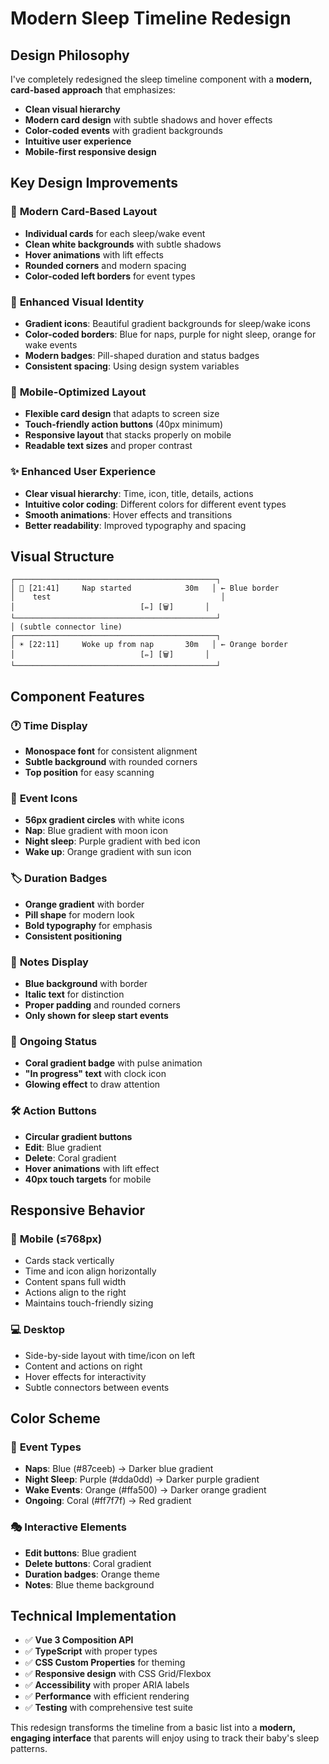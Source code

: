 # Modern Sleep Timeline Redesign

## Design Philosophy

I've completely redesigned the sleep timeline component with a **modern, card-based approach** that emphasizes:

- **Clean visual hierarchy**
- **Modern card design** with subtle shadows and hover effects
- **Color-coded events** with gradient backgrounds
- **Intuitive user experience**
- **Mobile-first responsive design**

## Key Design Improvements

### 🎨 **Modern Card-Based Layout**

- **Individual cards** for each sleep/wake event
- **Clean white backgrounds** with subtle shadows
- **Hover animations** with lift effects
- **Rounded corners** and modern spacing
- **Color-coded left borders** for event types

### 🌈 **Enhanced Visual Identity**

- **Gradient icons**: Beautiful gradient backgrounds for sleep/wake icons
- **Color-coded borders**: Blue for naps, purple for night sleep, orange for wake events
- **Modern badges**: Pill-shaped duration and status badges
- **Consistent spacing**: Using design system variables

### 📱 **Mobile-Optimized Layout**

- **Flexible card design** that adapts to screen size
- **Touch-friendly action buttons** (40px minimum)
- **Responsive layout** that stacks properly on mobile
- **Readable text sizes** and proper contrast

### ✨ **Enhanced User Experience**

- **Clear visual hierarchy**: Time, icon, title, details, actions
- **Intuitive color coding**: Different colors for different event types
- **Smooth animations**: Hover effects and transitions
- **Better readability**: Improved typography and spacing

## Visual Structure

```
┌─────────────────────────────────────────────┐
│ 🌙 [21:41]     Nap started            30m   │ ← Blue border
│    test                                      │
│                            [✏️] [🗑️]       │
└─────────────────────────────────────────────┘
│ (subtle connector line)
┌─────────────────────────────────────────────┐
│ ☀️ [22:11]     Woke up from nap       30m   │ ← Orange border
│                            [✏️] [🗑️]       │
└─────────────────────────────────────────────┘
```

## Component Features

### 🕐 **Time Display**

- **Monospace font** for consistent alignment
- **Subtle background** with rounded corners
- **Top position** for easy scanning

### 🎯 **Event Icons**

- **56px gradient circles** with white icons
- **Nap**: Blue gradient with moon icon
- **Night sleep**: Purple gradient with bed icon
- **Wake up**: Orange gradient with sun icon

### 🏷️ **Duration Badges**

- **Orange gradient** with border
- **Pill shape** for modern look
- **Bold typography** for emphasis
- **Consistent positioning**

### 📝 **Notes Display**

- **Blue background** with border
- **Italic text** for distinction
- **Proper padding** and rounded corners
- **Only shown for sleep start events**

### 🔄 **Ongoing Status**

- **Coral gradient badge** with pulse animation
- **"In progress" text** with clock icon
- **Glowing effect** to draw attention

### 🛠️ **Action Buttons**

- **Circular gradient buttons**
- **Edit**: Blue gradient
- **Delete**: Coral gradient
- **Hover animations** with lift effect
- **40px touch targets** for mobile

## Responsive Behavior

### 📱 **Mobile (≤768px)**

- Cards stack vertically
- Time and icon align horizontally
- Content spans full width
- Actions align to the right
- Maintains touch-friendly sizing

### 💻 **Desktop**

- Side-by-side layout with time/icon on left
- Content and actions on right
- Hover effects for interactivity
- Subtle connectors between events

## Color Scheme

### 🎨 **Event Types**

- **Naps**: Blue (#87ceeb) → Darker blue gradient
- **Night Sleep**: Purple (#dda0dd) → Darker purple gradient
- **Wake Events**: Orange (#ffa500) → Darker orange gradient
- **Ongoing**: Coral (#ff7f7f) → Red gradient

### 🎭 **Interactive Elements**

- **Edit buttons**: Blue gradient
- **Delete buttons**: Coral gradient
- **Duration badges**: Orange theme
- **Notes**: Blue theme background

## Technical Implementation

- ✅ **Vue 3 Composition API**
- ✅ **TypeScript** with proper types
- ✅ **CSS Custom Properties** for theming
- ✅ **Responsive design** with CSS Grid/Flexbox
- ✅ **Accessibility** with proper ARIA labels
- ✅ **Performance** with efficient rendering
- ✅ **Testing** with comprehensive test suite

This redesign transforms the timeline from a basic list into a **modern, engaging interface** that parents will enjoy using to track their baby's sleep patterns.
